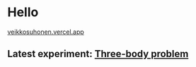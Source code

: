 # Hello

[veikkosuhonen.vercel.app](https://veikkosuhonen.vercel.app/)

## Latest experiment: [Three-body problem](https://veikkosuhonen.vercel.app/experiments/threebody)
